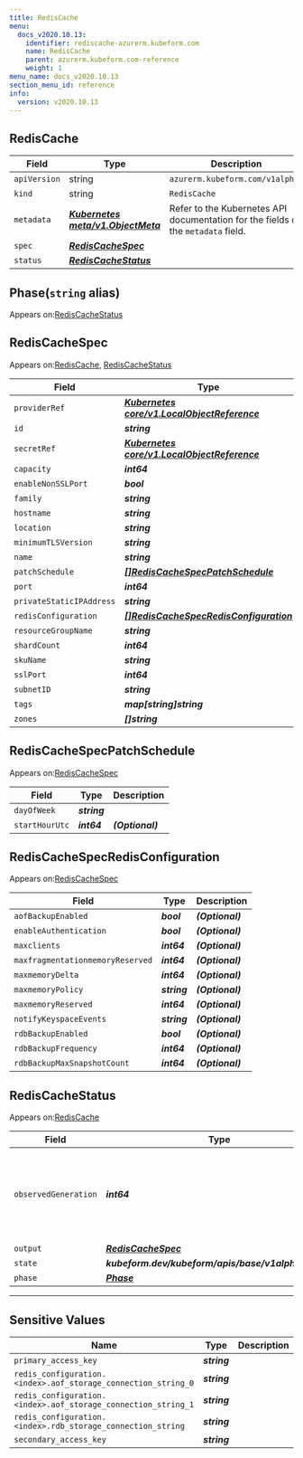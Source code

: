 ```yaml
---
title: RedisCache
menu:
  docs_v2020.10.13:
    identifier: rediscache-azurerm.kubeform.com
    name: RedisCache
    parent: azurerm.kubeform.com-reference
    weight: 1
menu_name: docs_v2020.10.13
section_menu_id: reference
info:
  version: v2020.10.13
---
```


## RedisCache
| Field | Type | Description |
| ------ | ----- | ----------- |
| `apiVersion` | string | `azurerm.kubeform.com/v1alpha1` |
|    `kind` | string | `RedisCache` |
| `metadata` | ***[Kubernetes meta/v1.ObjectMeta](https://kubernetes.io/docs/reference/generated/kubernetes-api/v1.13/#objectmeta-v1-meta)***|Refer to the Kubernetes API documentation for the fields of the `metadata` field.|
| `spec` | ***[RedisCacheSpec](#rediscachespec)***||
| `status` | ***[RedisCacheStatus](#rediscachestatus)***||
## Phase(`string` alias)

Appears on:[RedisCacheStatus](#rediscachestatus)

## RedisCacheSpec

Appears on:[RedisCache](#rediscache), [RedisCacheStatus](#rediscachestatus)

| Field | Type | Description |
| ------ | ----- | ----------- |
| `providerRef` | ***[Kubernetes core/v1.LocalObjectReference](https://kubernetes.io/docs/reference/generated/kubernetes-api/v1.13/#localobjectreference-v1-core)***||
| `id` | ***string***||
| `secretRef` | ***[Kubernetes core/v1.LocalObjectReference](https://kubernetes.io/docs/reference/generated/kubernetes-api/v1.13/#localobjectreference-v1-core)***||
| `capacity` | ***int64***||
| `enableNonSSLPort` | ***bool***| ***(Optional)*** |
| `family` | ***string***||
| `hostname` | ***string***| ***(Optional)*** |
| `location` | ***string***||
| `minimumTLSVersion` | ***string***| ***(Optional)*** |
| `name` | ***string***||
| `patchSchedule` | ***[[]RedisCacheSpecPatchSchedule](#rediscachespecpatchschedule)***| ***(Optional)*** |
| `port` | ***int64***| ***(Optional)*** |
| `privateStaticIPAddress` | ***string***| ***(Optional)*** |
| `redisConfiguration` | ***[[]RedisCacheSpecRedisConfiguration](#rediscachespecredisconfiguration)***| ***(Optional)*** |
| `resourceGroupName` | ***string***||
| `shardCount` | ***int64***| ***(Optional)*** |
| `skuName` | ***string***||
| `sslPort` | ***int64***| ***(Optional)*** |
| `subnetID` | ***string***| ***(Optional)*** |
| `tags` | ***map[string]string***| ***(Optional)*** |
| `zones` | ***[]string***| ***(Optional)*** |
## RedisCacheSpecPatchSchedule

Appears on:[RedisCacheSpec](#rediscachespec)

| Field | Type | Description |
| ------ | ----- | ----------- |
| `dayOfWeek` | ***string***||
| `startHourUtc` | ***int64***| ***(Optional)*** |
## RedisCacheSpecRedisConfiguration

Appears on:[RedisCacheSpec](#rediscachespec)

| Field | Type | Description |
| ------ | ----- | ----------- |
| `aofBackupEnabled` | ***bool***| ***(Optional)*** |
| `enableAuthentication` | ***bool***| ***(Optional)*** |
| `maxclients` | ***int64***| ***(Optional)*** |
| `maxfragmentationmemoryReserved` | ***int64***| ***(Optional)*** |
| `maxmemoryDelta` | ***int64***| ***(Optional)*** |
| `maxmemoryPolicy` | ***string***| ***(Optional)*** |
| `maxmemoryReserved` | ***int64***| ***(Optional)*** |
| `notifyKeyspaceEvents` | ***string***| ***(Optional)*** |
| `rdbBackupEnabled` | ***bool***| ***(Optional)*** |
| `rdbBackupFrequency` | ***int64***| ***(Optional)*** |
| `rdbBackupMaxSnapshotCount` | ***int64***| ***(Optional)*** |
## RedisCacheStatus

Appears on:[RedisCache](#rediscache)

| Field | Type | Description |
| ------ | ----- | ----------- |
| `observedGeneration` | ***int64***| ***(Optional)*** Resource generation, which is updated on mutation by the API Server.|
| `output` | ***[RedisCacheSpec](#rediscachespec)***| ***(Optional)*** |
| `state` | ***kubeform.dev/kubeform/apis/base/v1alpha1.State***| ***(Optional)*** |
| `phase` | ***[Phase](#phase)***| ***(Optional)*** |
---
## Sensitive Values
| Name | Type | Description |
|------|------|-------------|
| `primary_access_key` | ***string*** ||
| `redis_configuration.<index>.aof_storage_connection_string_0` | ***string*** ||
| `redis_configuration.<index>.aof_storage_connection_string_1` | ***string*** ||
| `redis_configuration.<index>.rdb_storage_connection_string` | ***string*** ||
| `secondary_access_key` | ***string*** ||

